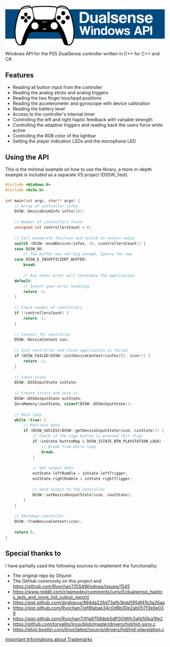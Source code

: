 ![](https://raw.githubusercontent.com/mattdevv/DualSense-Windows/main/Doc/GitHub_readme/header.png)



Windows API for the PS5 DualSense controller written in C++ for C++ and C#. 

## Features

- Reading all button input from the controller
- Reading the analog sticks and analog triggers
- Reading the two finger touchpad positions
- Reading the accelerometer and gyroscope with device calibration
- Reading the battery level
- Access to the controller's internal timer
- Controlling the left and right haptic feedback with variable strength
- Controlling the adaptive triggers and reading back the users force while active
- Controlling the RGB color of the lightbar
- Setting the player indication LEDs and the microphone LED

## Using the API

This is the minimal example on how to use the library, a more in-depth example is included as a separate VS project (DS5W_Test).

```c++
#include <Windows.h>
#include <ds5w.h>

int main(int argc, char** argv) {
	// Array of controller infos
	DS5W::DeviceEnumInfo infos[16];

	// Number of controllers found
	unsigned int controllersCount = 0;

	// Call enumerate function and switch on return value
	switch (DS5W::enumDevices(infos, 16, &controllersCount)) {
	case DS5W_OK:
		// The buffer was not big enough. Ignore for now
	case DS5W_E_INSUFFICIENT_BUFFER:
		break;

		// Any other error will terminate the application
	default:
		// Insert your error handling
		return -1;
	}

	// Check number of controllers
	if (!controllersCount) {
		return -1;
	}

	// Context for controller
	DS5W::DeviceContext con;

	// Init controller and close application is failed
	if (DS5W_FAILED(DS5W::initDeviceContext(&infos[0], &con))) {
		return -1;
	}

	// Input state
	DS5W::DS5InputState inState;

	// Create struct and zero it
	DS5W::DS5OutputState outState;
	ZeroMemory(&outState, sizeof(DS5W::DS5OutputState));

	// Main loop
	while (true) {
		// Retrieve data
		if (DS5W_SUCCESS(DS5W::getDeviceInputState(&con, &inState))) {
			// Check if the Logo button is pressed (bit flag)
			if (inState.buttonMap & DS5W_ISTATE_BTN_PLAYSTATION_LOGO) {
				// Break from while loop
				break;
			}

			// Set output data
			outState.leftRumble = inState.leftTrigger;
			outState.rightRumble = inState.rightTrigger;

			// Send output to the controller
			DS5W::setDeviceOutputState(&con, &outState);
		}
	}

	// Shutdown controller
	DS5W::freeDeviceContext(&con);

	return 0;
}
``` 

## Special thanks to

I have partially used the following sources to implement the functionality:

- The original repo by Ohjurot
- The GitHub community on this project and https://github.com/Ryochan7/DS4Windows/issues/1545
- https://www.reddit.com/r/gamedev/comments/jumvi5/dualsense_haptics_leds_and_more_hid_output_report/
- https://gist.github.com/dogtopus/894da226d73afb3bdd195df41b3a26aa
- https://gist.github.com/Ryochan7/ef8fabae34c0d8b30e2ab057f3e6e039
- https://gist.github.com/Ryochan7/91a9759deb5dff3096fc5afd50ba19e2
- https://github.com/torvalds/linux/blob/master/drivers/hid/hid-sony.c
- https://elixir.bootlin.com/linux/latest/source/drivers/hid/hid-playstation.c



[Important Informations about Trademarks](https://github.com/mattdevv/DualSense-Windows/blob/main/TRADEMARKS.md)


